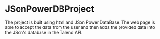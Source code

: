 # JSonPowerDBProject
The project is built using html and JSon Power DataBase. The web page is able to accept the data from the user and then adds the provided data into the  JSon's database in the Talend API.
